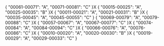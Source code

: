 {
    "00061-00071": "A",
    "00071-00081": "C"
}X
{
    "00015-00025": "A",
    "00025-00035": "B"
}X
{
    "00011-00021": "A",
    "00021-00031": "B"
}X
{
    "00035-00045": "A",
    "00045-00055": "C"
}
{
    "00069-00079": "A",
    "00079-00088": "C"
}X
{
    "00057-00067": "A",
    "00067-00077": "C"
}X
{
    "00074-00084": "A",
    "00084-00094": "C"
}X
{
    "00066-00076": "A",
    "00076-00086": "C"
}X
{
    "00010-00020": "A",
    "00020-00030": "B"
}X
{
    "00019-00029": "A",
    "00029-00033": "C"
}